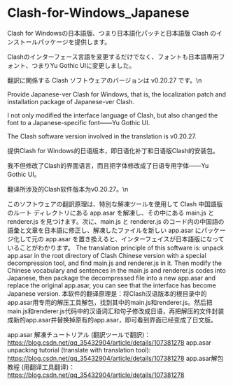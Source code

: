# Clash-for-Windows_Japanese
Clash for Windowsの日本語版、つまり日本語化パッチと日本語版 Clash のインストールパッケージを提供します。

Clashのインターフェース言語を変更するだけでなく、フォントも日本語専用フォント、つまりYu Gothic UIに変更しました。

翻訳に関係する Clash ソフトウェアのバージョンは v0.20.27 です。\n

Provide Japanese-ver Clash for Windows, that is, the localization patch and installation package of Japanese-ver Clash.

I not only modified the interface language of Clash, but also changed the font to a Japanese-specific font——Yu Gothic UI.

The Clash software version involved in the translation is v0.20.27.

提供Clash for Windows的日语版本，即日语化补丁和日语版Clash的安装包。

我不但修改了Clash的界面语言，而且把字体修改成了日语专用字体——Yu Gothic UI。

翻译所涉及的Clash软件版本为v0.20.27。\n


このソフトウェアの翻訳原理は、特別な解凍ツールを使用して Clash 中国語版のルート ディレクトリにある app.asar を解凍し、その中にある main.js と renderer.js を見つけます。次に、main.js と renderer.js のコード内の中国語の語彙と文章を日本語に修正し、解凍したファイルを新しい app.asar にパッケージ化して元の app.asar を置き換えると、インターフェイスが日本語版になっていることがわかります。
The translation principle of this software is: unpack app.asar in the root directory of Clash Chinese version with a special decompression tool, and find main.js and renderer.js in it. Then modify the Chinese vocabulary and sentences in the main.js and renderer.js codes into Japanese, then package the decompressed file into a new app.asar and replace the original app.asar, you can see that the interface has become Japanese version.
本软件的翻译原理是：将Clash汉语版本的根目录中的app.asar用专用的解压工具解包，找到其中的main.js和renderer.js。然后把main.js和renderer.js代码中的汉语词汇和句子修改成日语，再把解压的文件封装成新的app.asar并替换掉原有的app.asar，即可看到界面已经变成了日文版。

app.asar 解凍チュートリアル (翻訳ツールで翻訳)：
https://blog.csdn.net/qq_35432904/article/details/107381278
app.asar unpacking tutorial (translate with translation tool):
https://blog.csdn.net/qq_35432904/article/details/107381278
app.asar解包教程 (用翻译工具翻译)：https://blog.csdn.net/qq_35432904/article/details/107381278

